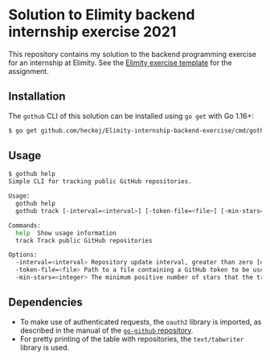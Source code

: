 # Solution to Elimity backend internship exercise 2021

This repository contains my solution to the backend programming exercise for an internship at Elimity. See the [Elimity exercise template](https://github.com/elimity-com/backend-intern-exercise) for the assignment.

## Installation

The `gothub` CLI of this solution can be installed using `go get` with Go 1.16+:

```sh
$ go get github.com/heckej/Elimity-internship-backend-exercise/cmd/gothub
```

## Usage

```sh
$ gothub help
Simple CLI for tracking public GitHub repositories.

Usage:
  gothub help
  gothub track [-interval=<interval>] [-token-file=<file>] [-min-stars=<integer>]

Commands:
  help  Show usage information
  track Track public GitHub repositories

Options:
  -interval=<interval> Repository update interval, greater than zero [default: 10s]
  -token-file=<file> Path to a file containing a GitHub token to be used for authentication, ignored if empty
  -min-stars=<integer> The minimum positive number of stars that the tracked repositories must have [default: 0]
```

## Dependencies

* To make use of authenticated requests, the `oauth2` library is imported, as described in the manual of the [`go-github` repository](https://github.com/google/go-github#authentication).
* For pretty printing of the table with repositories, the `text/tabwriter` library is used.
